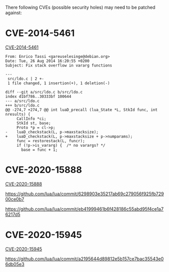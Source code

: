 There following CVEs (possible security holes)
may need to be patched against:

# CVE-2014-5461

[CVE-2014-5461](https://nvd.nist.gov/vuln/detail/CVE-2014-5461)

```
From: Enrico Tassi <gareuselesinge@debian.org>
Date: Tue, 26 Aug 2014 16:20:55 +0200
Subject: Fix stack overflow in vararg functions

---
 src/ldo.c | 2 +-
 1 file changed, 1 insertion(+), 1 deletion(-)

diff --git a/src/ldo.c b/src/ldo.c
index d1bf786..30333bf 100644
--- a/src/ldo.c
+++ b/src/ldo.c
@@ -274,7 +274,7 @@ int luaD_precall (lua_State *L, StkId func, int nresults) {
     CallInfo *ci;
     StkId st, base;
     Proto *p = cl->p;
-    luaD_checkstack(L, p->maxstacksize);
+    luaD_checkstack(L, p->maxstacksize + p->numparams);
     func = restorestack(L, funcr);
     if (!p->is_vararg) {  /* no varargs? */
       base = func + 1;
```

# CVE-2020-15888

[CVE-2020-15888](https://nvd.nist.gov/vuln/detail/CVE-2020-15888)

https://github.com/lua/lua/commit/6298903e35217ab69c279056f925fb72900ce0b7

https://github.com/lua/lua/commit/eb41999461b6f428186c55abd95f4ce1a76217d5

# CVE-2020-15945

[CVE-2020-15945](https://nvd.nist.gov/vuln/detail/CVE-2020-15945)

https://github.com/lua/lua/commit/a2195644d89812e5b157ce7bac35543e06db05e3
